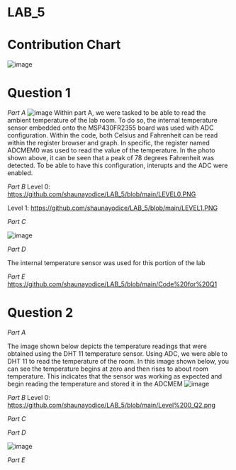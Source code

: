 # LAB_5

# Contribution Chart

![image](https://user-images.githubusercontent.com/98931471/205790717-0204429d-c57f-45a6-91a1-e79317a093aa.png)




# Question 1

_Part A_
![image](https://user-images.githubusercontent.com/98931471/202038502-597a7d9a-f9aa-46b1-9dd2-5db11ee76053.png)
Within part A, we were tasked to be able to read the ambient temperature of the lab room. To do so, the internal temperature sensor embedded onto the MSP430FR2355 board was used with ADC configuration. Within the code, both Celsius and Fahrenheit can be read within the register browser and graph. In specific, the register named ADCMEM0 was used to read the value of the temperature. In the photo shown above, it can be seen that a peak of 78 degrees Fahrenheit was detected. To be able to have this configuration, interupts and the ADC were enabled.

_Part B_
Level 0: 
https://github.com/shaunayodice/LAB_5/blob/main/LEVEL0.PNG

Level 1:
https://github.com/shaunayodice/LAB_5/blob/main/LEVEL1.PNG



_Part C_

![image](https://user-images.githubusercontent.com/98931471/205791741-6b4f2052-6d89-41cf-92db-70c5058177c3.png)

_Part D_

The internal temperature sensor was used for this portion of the lab

_Part E_
https://github.com/shaunayodice/LAB_5/blob/main/Code%20for%20Q1

# Question 2

_Part A_

The image shown below depicts the temperature readings that were obtained using the DHT 11 temperature sensor. Using ADC, we were able to DHT 11 to read the temperature of the room. In this image shown below, you can see the temperature begins at zero and then rises to about room temperature. This indicates that the sensor was working as expected and begin reading the temperature and stored it in the ADCMEM
![image](https://user-images.githubusercontent.com/98931471/202036233-b93adb40-43b8-4371-be64-c97a3258d5fc.png)

_Part B_
Level 0: https://github.com/shaunayodice/LAB_5/blob/main/Level%200_Q2.png



_Part C_

_Part D_

![image](https://user-images.githubusercontent.com/98931471/202039046-f0668170-4c7a-420e-be61-f954095e0b1e.png)


_Part E_


